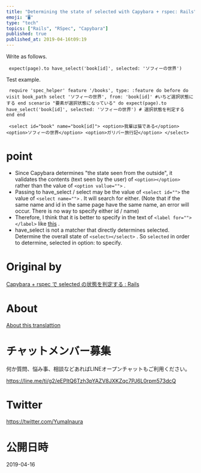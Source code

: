 ```yaml
---
title: "Determining the state of selected with Capybara + rspec: Rails"
emoji: "🖥"
type: "tech"
topics: ["Rails", "RSpec", "Capybara"]
published: true
published_at: 2019-04-16t09:19
---
```


Write as follows.

     expect(page).to have_select('book[id]', selected: 'ソフィーの世界') 

Test example.

     require 'spec_helper' feature '/books', type: :feature do before do visit book_path select 'ソフィーの世界', from: 'book[id]' #いちど選択状態にする end scenario "要素が選択状態になっている" do expect(page).to have_select('book[id]', selected: 'ソフィーの世界') # 選択状態を判定する end end 

     <select id="book" name="book[id]"> <option>我輩は猫である</option> <option>ソフィーの世界</option> <option>ガリバー旅行記</option> </select> 

# point 

- Since Capybara determines "the state seen from the outside", it validates the contents (text seen by the user) of `<option></option>` rather than the value of `<option vallue="">` . 
- Passing to have\_select / select may be the value of `<select id="">` the value of `<select name="">` . It will search for either. (Note that if the same name and id in the same page have the same name, an error will occur. There is no way to specify either id / name) 
- Therefore, I think that it is better to specify in the text of `<label for=""></label>` like [this](http://qiita.com/jnchito/items/607f956263c38a5fec24#%E3%82%BB%E3%83%AC%E3%82%AF%E3%83%88%E3%83%9C%E3%83%83%E3%82%AF%E3%82%B9%E3%81%A7%E7%89%B9%E5%AE%9A%E3%81%AE%E9%A0%85%E7%9B%AE%E3%81%8C%E9%81%B8%E6%8A%9E%E3%81%95%E3%82%8C%E3%81%A6%E3%81%84%E3%82%8B%E3%81%93%E3%81%A8%E3%82%92%E6%A4%9C%E8%A8%BC%E3%81%99%E3%82%8B) . 
- have\_select is not a matcher that directly determines selected. Determine the overall state of `<select></select>` . So `selected` in order to determine, selected in option: to specify. 


# Original by
[Capybara + rspec で selected の状態を判定する : Rails](https://qiita.com/Yinaura/items/b9fb268142f4d75f84c8)

# About

[About this translattion](https://qiita.com/YumaInaura/items/7f6fd1e9310a6816469a)








<!-- Update From Qiita API -->

# チャットメンバー募集


何か質問、悩み事、相談などあればLINEオープンチャットもご利用ください。

https://line.me/ti/g2/eEPltQ6Tzh3pYAZV8JXKZqc7PJ6L0rpm573dcQ





# Twitter


https://twitter.com/YumaInaura


<!-- Update From Qiita API -->



# 公開日時

2019-04-16

